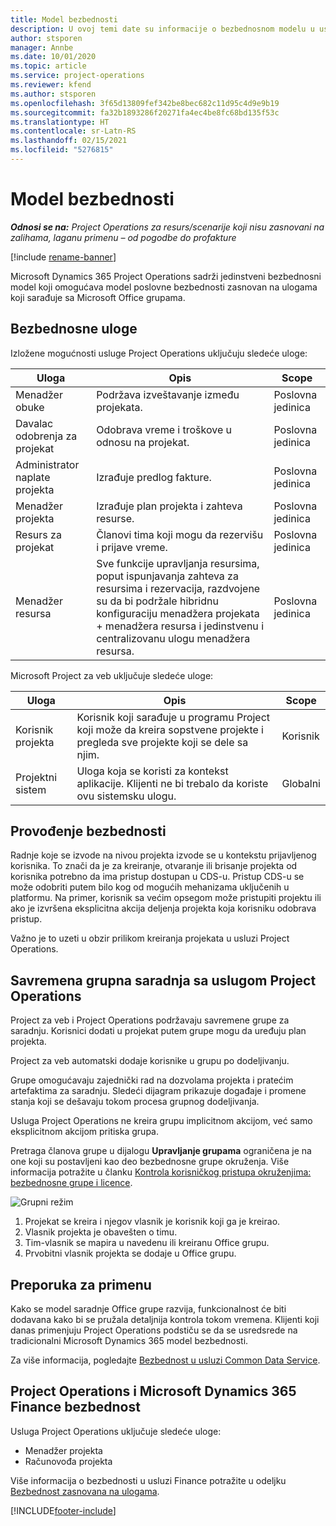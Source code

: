 ```yaml
---
title: Model bezbednosti
description: U ovoj temi date su informacije o bezbednosnom modelu u usluzi Dynamics 365 Project Operations.
author: stsporen
manager: Annbe
ms.date: 10/01/2020
ms.topic: article
ms.service: project-operations
ms.reviewer: kfend
ms.author: stsporen
ms.openlocfilehash: 3f65d13809fef342be8bec682c11d95c4d9e9b19
ms.sourcegitcommit: fa32b1893286f20271fa4ec4be8fc68bd135f53c
ms.translationtype: HT
ms.contentlocale: sr-Latn-RS
ms.lasthandoff: 02/15/2021
ms.locfileid: "5276815"
---
```

# <a name="security-model"></a>Model bezbednosti

_**Odnosi se na:** Project Operations za resurs/scenarije koji nisu zasnovani na zalihama, laganu primenu – od pogodbe do profakture_

[!include [rename-banner](~/includes/cc-data-platform-banner.md)]

Microsoft Dynamics 365 Project Operations sadrži jedinstveni bezbednosni model koji omogućava model poslovne bezbednosti zasnovan na ulogama koji sarađuje sa Microsoft Office grupama. 


## <a name="security-roles"></a>Bezbednosne uloge
Izložene mogućnosti usluge Project Operations uključuju sledeće uloge:

| Uloga                          | Opis                                                                                                                                                                 | Scope |
|-------------------------------|-----------------------------------------------------------------------------------------------------------------------------------------------------------------------------|------|
| Menadžer obuke              | Podržava izveštavanje između projekata.                                                                                                            | Poslovna jedinica              |
| Davalac odobrenja za projekat              | Odobrava vreme i troškove u odnosu na projekat.                                                                                                                              | Poslovna jedinica |
| Administrator naplate projekta | Izrađuje predlog fakture.                                                                                                                                                 | Poslovna jedinica |
| Menadžer projekta               | Izrađuje plan projekta i zahteva resurse.                                                                                                                              | Poslovna jedinica |
| Resurs za projekat              | Članovi tima koji mogu da rezervišu i prijave vreme.                                                                                                          | Poslovna jedinica|
| Menadžer resursa              | Sve funkcije upravljanja resursima, poput ispunjavanja zahteva za resursima i rezervacija, razdvojene su da bi podržale hibridnu konfiguraciju menadžera projekata + menadžera resursa i jedinstvenu i centralizovanu ulogu menadžera resursa. | Poslovna jedinica |


Microsoft Project za veb uključuje sledeće uloge:

| Uloga           | Opis                                                                                                        | Scope  |
|----------------|--------------------------------------------------------------------------------------------------------------------|--------|
| Korisnik projekta   | Korisnik koji sarađuje u programu Project   koji može da kreira sopstvene projekte i pregleda sve projekte koji se dele sa   njim. | Korisnik   |
| Projektni sistem | Uloga koja se koristi za kontekst   aplikacije. Klijenti ne bi trebalo da koriste ovu sistemsku ulogu.                                    | Globalni |

## <a name="security-enforcement"></a>Provođenje bezbednosti
Radnje koje se izvode na nivou projekta izvode se u kontekstu prijavljenog korisnika. To znači da je za kreiranje, otvaranje ili brisanje projekta od korisnika potrebno da ima pristup dostupan u CDS-u. Pristup CDS-u se može odobriti putem bilo kog od mogućih mehanizama uključenih u platformu. Na primer, korisnik sa većim opsegom može pristupiti projektu ili ako je izvršena eksplicitna akcija deljenja projekta koja korisniku odobrava pristup.

Važno je to uzeti u obzir prilikom kreiranja projekata u usluzi Project Operations.

## <a name="modern-group-collaboration-with-project-operations"></a>Savremena grupna saradnja sa uslugom Project Operations
Project za veb i Project Operations podržavaju savremene grupe za saradnju. Korisnici dodati u projekat putem grupe mogu da uređuju plan projekta.

Project za veb automatski dodaje korisnike u grupu po dodeljivanju.

Grupe omogućavaju zajednički rad na dozvolama projekta i pratećim artefaktima za saradnju. Sledeći dijagram prikazuje događaje i promene stanja koji se dešavaju tokom procesa grupnog dodeljivanja.

Usluga Project Operations ne kreira grupu implicitnom akcijom, već samo eksplicitnom akcijom pritiska grupa.

Pretraga članova grupe u dijalogu **Upravljanje grupama** ograničena je na one koji su postavljeni kao deo bezbednosne grupe okruženja. Više informacija potražite u članku [Kontrola korisničkog pristupa okruženjima: bezbednosne grupe i licence](https://docs.microsoft.com/power-platform/admin/control-user-access).

![Grupni režim](./media/groupsmode.png)

1. Projekat se kreira i njegov vlasnik je korisnik koji ga je kreirao.
2. Vlasnik projekta je obavešten o timu.
3. Tim-vlasnik se mapira u navedenu ili kreiranu Office grupu.
4. Prvobitni vlasnik projekta se dodaje u Office grupu.

## <a name="deployment-recommendation"></a>Preporuka za primenu
Kako se model saradnje Office grupe razvija, funkcionalnost će biti dodavana kako bi se pružala detaljnija kontrola tokom vremena. Klijenti koji danas primenjuju Project Operations podstiču se da se usredsrede na tradicionalni Microsoft Dynamics 365 model bezbednosti.

Za više informacija, pogledajte [Bezbednost u usluzi Common Data Service](https://docs.microsoft.com/power-platform/admin/wp-security).

## <a name="project-operations-and-microsoft-dynamics-365-finance-security"></a>Project Operations i Microsoft Dynamics 365 Finance bezbednost
Usluga Project Operations uključuje sledeće uloge:

- Menadžer projekta
- Računovođa projekta

Više informacija o bezbednosti u usluzi Finance potražite u odeljku [Bezbednost zasnovana na ulogama](https://docs.microsoft.com/dynamics365/fin-ops-core/dev-itpro/sysadmin/role-based-security).




[!INCLUDE[footer-include](../includes/footer-banner.md)]